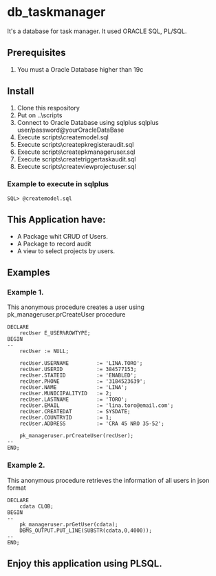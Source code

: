 # db_taskmanager
It's a database for task manager.   It used ORACLE SQL, PL/SQL.

## Prerequisites
1. You must a Oracle Database higher than 19c

## Install
1. Clone this respository
2. Put on ..\scripts
3. Connect to Oracle Database using sqlplus
        sqlplus user/password@yourOracleDataBase
4. Execute scripts\createmodel.sql    
5. Execute scripts\createpkregisteraudit.sql    
6. Execute scripts\createpkmanageruser.sql    
7. Execute scripts\createtriggertaskaudit.sql    
8. Execute scripts\createviewprojectuser.sql

### Example to execute in sqlplus
    SQL> @createmodel.sql   

## This Application have:
* A Package whit CRUD of Users.
* A Package to record audit
* A view to select projects by users.

## Examples

### Example 1.
This anonymous procedure creates a user using pk_manageruser.prCreateUser procedure

```PLSQL
DECLARE
    recUser E_USER%ROWTYPE;
BEGIN
--
    recUser := NULL;
    
    recUser.USERNAME         := 'LINA.TORO';   
    recUser.USERID           := 384577153;    
    recUser.STATEID          := 'ENABLED';
    recUser.PHONE            := '3184523639';
    recUser.NAME             := 'LINA';
    recUser.MUNICIPALITYID   := 2;
    recUser.LASTNAME         := 'TORO';
    recUser.EMAIL            := 'lina.toro@email.com';
    recUser.CREATEDAT        := SYSDATE;
    recUser.COUNTRYID        := 1;
    recUser.ADDRESS          := 'CRA 45 NRO 35-52';

    pk_manageruser.prCreateUser(recUser);        
--           
END;
```

### Example 2.
This anonymous procedure retrieves the information of all users in json format

```PLSQL
DECLARE
    cdata CLOB;
BEGIN
--
    pk_manageruser.prGetUser(cdata);    
    DBMS_OUTPUT.PUT_LINE(SUBSTR(cdata,0,4000));
--           
END;
```

## Enjoy this application using PLSQL.
